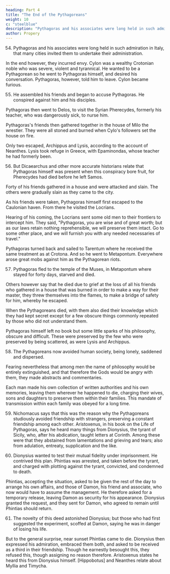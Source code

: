 ```yaml
---
heading: Part 4
title: "The End of the Pythagoreans"
weight: 10
c: "steelblue"
description: "Pythagoras and his associates were long held in such admiration in Italy, that many cities invited them to undertake their administration"
author: Propery
---
```



54. Pythagoras and his associates were long held in such admiration in Italy, that many cities invited them to undertake their administration. 

In the end however, they incurred envy. Cylon was a wealthy Crotonian noble who was severe, violent and tyrannical. He wanted to be a <!--  disposition, and did not scruple to use the multitude of his followers to compass his ends. As he esteemed himself worthy of whatever was best, he considered it his right to be admitted to --> Pythagorean so he went to Pythagoras himself, and desired his conversation. Pythagoras, however, told him to leave. <!--  who was accustomed to read in human bodies' nature and manners the disposition of the man, bade him depart, and go about his business. --> Cylon<!-- , being of a rough and violent disposition, took it as a great affront, and --> became furious.

55. He assembled his friends and began to accuse Pythagoras. He conspired against him and his disciples. 

Pythagoras then went to Delos, to visit the Syrian Pherecydes, formerly his teacher, who was dangerously sick, to nurse him. 

Pythagoras's friends then gathered together in the house of Milo the wrestler. They were all stoned and burned when Cylo's followers set the house on fire. 

Only two escaped, Archippus and Lysis, according to the account of Neanthes. Lysis took refuge in Greece, with Epaminondas, whose teacher he had formerly been.


56. But Dicaearchus and other more accurate historians relate that Pythagoras himself was present when this conspiracy bore fruit, for Pherecydes had died before he left Samos. 

Forty of his friends gathered in a house and were attacked and slain. The others were gradually slain as they came to the city. 

As his friends were taken, Pythagoras himself first escaped to the Caulonian haven. From there he visited the Locrians.

Hearing of his coming, the Locrians sent some old men to their frontiers to intercept him. They said, "Pythagoras, you are wise and of great worth; but as our laws retain nothing reprehensible, we will preserve them intact. Go to some other place, and we will furnish you with any needed necessaries of travel." 

Pythagoras turned back and sailed to Tarentum where he received the same treatment as at Crotona. And so he went to Metapontum. Everywhere arose great mobs against him as the Pythagorean riots.

57. Pythagoras fled to the temple of the Muses, in Metapontum where stayed for forty days, starved and died. 

Others however say that he died due to grief at the loss of all his friends who gathered in a house that was burned in order to make a way for their master, they threw themselves into the flames, to make a bridge of safety for him, whereby he escaped. 

When the Pythagoreans died, with them also died their knowledge which they had kept secret except for a few obscure things commonly repeated by those who did not understand them. 

Pythagoras himself left no book but some little sparks of his philosophy, obscure and difficult. These were preserved by the few who were preserved by being scattered, as were Lysis and Archippus.

58. The Pythagoreans now avoided human society, being lonely, saddened and dispersed. 

Fearing nevertheless that among men the name of philosophy would be entirely extinguished, and that therefore the Gods would be angry with them, they made abstracts and commentaries. 

Each man made his own collection of written authorities and his own memories, leaving them wherever he happened to die, charging their wives, sons and daughters to preserve them within their families. This mandate of transmission within each family was obeyed for a long time.

59. Nichomacus says that this was the reason why the Pythagoreans studiously avoided friendship with strangers, preserving a constant friendship among each other. Aristoxenus, in his book on the Life of Pythagoras, says he heard many things from Dionysius, the tyrant of Sicily, who, after his abdication, taught letters at Corinth. Among these were that they abstained from lamentations and grieving and tears; also from adulation, entreaty, supplication and the like.

60. Dionysius wanted to test their mutual fidelity under imprisonment. He contrived this plan. Phintias was arrested, and taken before the tyrant, and charged with plotting against the tyrant, convicted, and condemned to death. 

Phintias, accepting the situation, asked to be given the rest of the day to arrange his own affairs, and those of Damon, his friend and associate, who now would have to assume the management. He therefore asked for a temporary release, leaving Damon as security for his appearance. Dionysius granted the request, and they sent for Damon, who agreed to remain until Phintias should return.

61. The novelty of this deed astonished Dionysius; but those who had first suggested the experiment, scoffed at Damon, saying he was in danger of losing his life. 

But to the general surprise, near sunset Phintias came to die. Dionysius then expressed his admiration, embraced them both, and asked to be received as a third in their friendship. Though he earnestly besought this, they refused this, though assigning no reason therefore. Aristoxenus states he heard this from Dionysius himself. [Hippobotus] and Neanthes relate about Myllia and Timycha.